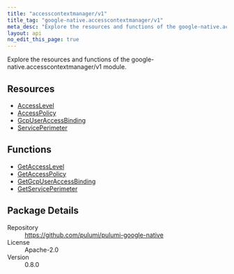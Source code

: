 ```yaml
---
title: "accesscontextmanager/v1"
title_tag: "google-native.accesscontextmanager/v1"
meta_desc: "Explore the resources and functions of the google-native.accesscontextmanager/v1 module."
layout: api
no_edit_this_page: true
---
```


<!-- WARNING: this file was generated by Pulumi Docs Generator. -->
<!-- Do not edit by hand unless you're certain you know what you are doing! -->

Explore the resources and functions of the google-native.accesscontextmanager/v1 module.

<h2 id="resources">Resources</h2>
<ul class="api">
    <li><a href="accesslevel" title="AccessLevel"><span class="api-symbol api-symbol--resource"></span>AccessLevel</a></li>
    <li><a href="accesspolicy" title="AccessPolicy"><span class="api-symbol api-symbol--resource"></span>AccessPolicy</a></li>
    <li><a href="gcpuseraccessbinding" title="GcpUserAccessBinding"><span class="api-symbol api-symbol--resource"></span>GcpUserAccessBinding</a></li>
    <li><a href="serviceperimeter" title="ServicePerimeter"><span class="api-symbol api-symbol--resource"></span>ServicePerimeter</a></li>
</ul>

<h2 id="functions">Functions</h2>
<ul class="api">
    <li><a href="getaccesslevel" title="GetAccessLevel"><span class="api-symbol api-symbol--function"></span>GetAccessLevel</a></li>
    <li><a href="getaccesspolicy" title="GetAccessPolicy"><span class="api-symbol api-symbol--function"></span>GetAccessPolicy</a></li>
    <li><a href="getgcpuseraccessbinding" title="GetGcpUserAccessBinding"><span class="api-symbol api-symbol--function"></span>GetGcpUserAccessBinding</a></li>
    <li><a href="getserviceperimeter" title="GetServicePerimeter"><span class="api-symbol api-symbol--function"></span>GetServicePerimeter</a></li>
</ul>

<h2 id="package-details">Package Details</h2>
<dl class="package-details">
	<dt>Repository</dt>
	<dd><a href="https://github.com/pulumi/pulumi-google-native">https://github.com/pulumi/pulumi-google-native</a></dd>
	<dt>License</dt>
	<dd>Apache-2.0</dd>
	<dt>Version</dt>
	<dd>0.8.0</dd>
</dl>

